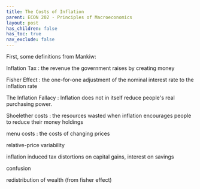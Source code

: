 ```yaml
---
title: The Costs of Inflation
parent: ECON 202 - Principles of Macroeconomics
layout: post
has_children: false
has_toc: true
nav_exclude: false
---
```


First, some definitions from Mankiw:

Inflation Tax
: the revenue the government raises by creating money

Fisher Effect
: the one-for-one adjustment of the nominal interest rate to the inflation rate

The Inflation Fallacy
: Inflation does not in itself reduce people's real purchasing power.

Shoelether costs
: the resources wasted when inflation encourages people to reduce their money holdings

menu costs
: the costs of changing prices

relative-price variability

inflation induced tax distortions on capital gains, interest on savings

confusion

redistribution of wealth (from fisher effect)





